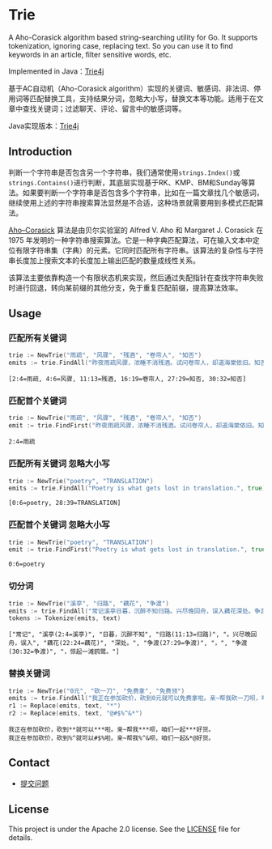 # Trie

A Aho-Corasick algorithm based string-searching utility for Go. It supports tokenization, ignoring case, replacing text. So you can use it to find keywords in an article, filter sensitive words, etc. 

Implemented in Java：[Trie4j](https://github.com/yihleego/trie4j)

基于AC自动机（Aho-Corasick algorithm）实现的关键词、敏感词、非法词、停用词等匹配替换工具，支持结果分词，忽略大小写，替换文本等功能。适用于在文章中查找关键词；过滤聊天、评论、留言中的敏感词等。

Java实现版本：[Trie4j](https://github.com/yihleego/trie4j)

## Introduction

判断一个字符串是否包含另一个字符串，我们通常使用`strings.Index()`或`strings.Contains()`进行判断，其底层实现基于RK、KMP、BM和Sunday等算法。如果要判断一个字符串是否包含多个字符串，比如在一篇文章找几个敏感词，继续使用上述的字符串搜索算法显然是不合适，这种场景就需要用到多模式匹配算法。

[Aho–Corasick](http://cr.yp.to/bib/1975/aho.pdf) 算法是由贝尔实验室的 Alfred V. Aho 和 Margaret J. Corasick 在 1975 年发明的一种字符串搜索算法。它是一种字典匹配算法，可在输入文本中定位有限字符串集（字典）的元素。它同时匹配所有字符串。该算法的复杂性与字符串长度加上搜索文本的长度加上输出匹配的数量成线性关系。

该算法主要依靠构造一个有限状态机来实现，然后通过失配指针在查找字符串失败时进行回退，转向某前缀的其他分支，免于重复匹配前缀，提高算法效率。

## Usage

### 匹配所有关键词

```go
trie := NewTrie("雨疏", "风骤", "残酒", "卷帘人", "知否")
emits := trie.FindAll("昨夜雨疏风骤，浓睡不消残酒。试问卷帘人，却道海棠依旧。知否，知否？应是绿肥红瘦。", false)
```

```text
[2:4=雨疏, 4:6=风骤, 11:13=残酒, 16:19=卷帘人, 27:29=知否, 30:32=知否]
```

### 匹配首个关键词

```go
trie := NewTrie("雨疏", "风骤", "残酒", "卷帘人", "知否")
emit := trie.FindFirst("昨夜雨疏风骤，浓睡不消残酒。试问卷帘人，却道海棠依旧。知否，知否？应是绿肥红瘦。", false)
```

```text
2:4=雨疏
```

### 匹配所有关键词 忽略大小写

```go
trie := NewTrie("poetry", "TRANSLATION")
emits := trie.FindAll("Poetry is what gets lost in translation.", true)
```

```text
[0:6=poetry, 28:39=TRANSLATION]
```

### 匹配首个关键词 忽略大小写

```go
trie := NewTrie("poetry", "TRANSLATION")
emit := trie.FindFirst("Poetry is what gets lost in translation.", true)
```

```text
0:6=poetry
```

### 切分词

```go
trie := NewTrie("溪亭", "归路", "藕花", "争渡")
emits := trie.FindAll("常记溪亭日暮，沉醉不知归路。兴尽晚回舟，误入藕花深处。争渡，争渡，惊起一滩鸥鹭。", false)
tokens := Tokenize(emits, text)
```

```text
["常记", "溪亭(2:4=溪亭)", "日暮，沉醉不知", "归路(11:13=归路)", "。兴尽晚回舟，误入", "藕花(22:24=藕花)", "深处。", "争渡(27:29=争渡)", "，", "争渡(30:32=争渡)", "，惊起一滩鸥鹭。"]
```

### 替换关键词

```go
trie := NewTrie("0元", "砍一刀", "免费拿", "免费领")
emits := trie.FindAll("我正在参加砍价，砍到0元就可以免费拿啦。亲~帮我砍一刀呗，咱们一起免费领好货。", false)
r1 := Replace(emits, text, "*")
r2 := Replace(emits, text, "@#$%^&*")
```

```text
我正在参加砍价，砍到**就可以***啦。亲~帮我***呗，咱们一起***好货。
我正在参加砍价，砍到%^就可以#$%啦。亲~帮我%^&呗，咱们一起&*@好货。
```

## Contact

- [提交问题](https://github.com/yihleego/trie/issues)

## License

This project is under the Apache 2.0 license. See the [LICENSE](LICENSE) file for details.
